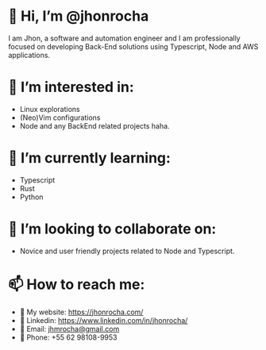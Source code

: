 # 👋 Hi, I’m @jhonrocha
I am Jhon, a software and automation engineer and I am professionally focused on developing Back-End solutions using Typescript, Node and AWS applications.

# 👀 I’m interested in:
  - Linux explorations
  - (Neo)Vim configurations
  - Node and any BackEnd related projects haha.
  
# 🌱 I’m currently learning:
  - Typescript
  - Rust
  - Python
  
# 💞️ I’m looking to collaborate on:
  - Novice and user friendly projects related to Node and Typescript.
  
# 📫 How to reach me:
 - 📧 My website: https://jhonrocha.com/
 - 📧 Linkedin: https://www.linkedin.com/in/jhonrocha/
 - 📧 Email: jhmrocha@gmail.com
 - 📧 Phone: +55 62 98108-9953

